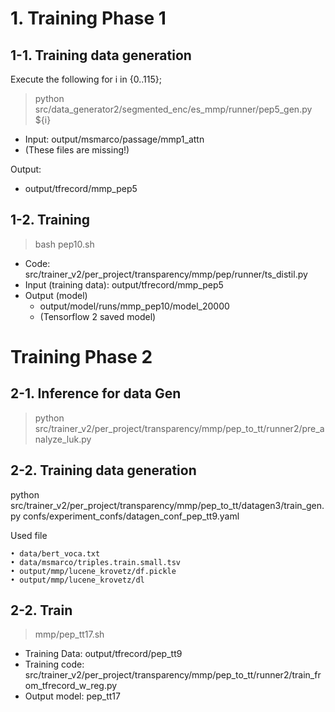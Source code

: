 # 1. Training Phase 1


## 1-1. Training data generation

Execute the following for i in {0..115};

> python src/data_generator2/segmented_enc/es_mmp/runner/pep5_gen.py ${i}

* Input: output/msmarco/passage/mmp1_attn
* (These files are missing!)

Output:
* output/tfrecord/mmp_pep5


## 1-2. Training 

> bash pep10.sh

* Code: src/trainer_v2/per_project/transparency/mmp/pep/runner/ts_distil.py
* Input (training data): output/tfrecord/mmp_pep5
* Output (model)
  * output/model/runs/mmp_pep10/model_20000
  * (Tensorflow 2 saved model)

# Training Phase 2
## 2-1. Inference for data Gen


> python src/trainer_v2/per_project/transparency/mmp/pep_to_tt/runner2/pre_analyze_luk.py


## 2-2. Training data generation
python src/trainer_v2/per_project/transparency/mmp/pep_to_tt/datagen3/train_gen.py confs/experiment_confs/datagen_conf_pep_tt9.yaml

Used file

	• data/bert_voca.txt
	• data/msmarco/triples.train.small.tsv
	• output/mmp/lucene_krovetz/df.pickle
	• output/mmp/lucene_krovetz/dl



## 2-2. Train

> mmp/pep_tt17.sh

* Training Data: output/tfrecord/pep_tt9
* Training code: src/trainer_v2/per_project/transparency/mmp/pep_to_tt/runner2/train_from_tfrecord_w_reg.py
* Output model: pep_tt17

